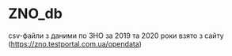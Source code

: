 # ZNO_db

csv-файли з даними по ЗНО за 2019 та 2020 роки взято з сайту (https://zno.testportal.com.ua/opendata)
